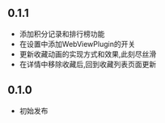 
## 0.1.1

- 添加积分记录和排行榜功能
- 在设置中添加WebViewPlugin的开关
- 更新收藏动画的实现方式和效果,此刻尽丝滑
- 在详情中移除收藏后,回到收藏列表页面更新


## 0.1.0

- 初始发布


